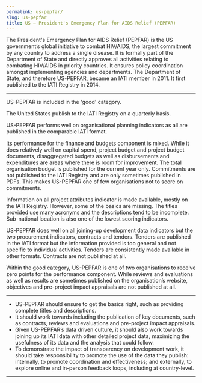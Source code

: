 ```yaml
---
permalink: us-pepfar/
slug: us-pepfar
title: US – President's Emergency Plan for AIDS Relief (PEPFAR)
---
```


The President's Emergency Plan for AIDS Relief (PEPFAR) is the US government’s global initiative to combat HIV/AIDS, the largest commitment by any country to address a single disease. It is formally part of the Department of State and directly approves all activities relating to combating HIV/AIDS in priority countries. It ensures policy coordination amongst implementing agencies and departments. The Department of State, and therefore US-PEPFAR, became an IATI member in 2011. It first published to the IATI Registry in 2014.

---

US-PEPFAR is included in the 'good' category.

The United States publish to the IATI Registry on a quarterly basis.

US-PEPFAR performs well on organisational planning indicators as all are published in the comparable IATI format.

Its performance for the finance and budgets component is mixed. While it does relatively well on capital spend, project budget and project budget documents, disaggregated budgets as well as disbursements and expenditures are areas where there is room for improvement. The total organisation budget is published for the current year only. Commitments are not published to the IATI Registry and are only sometimes published in PDFs. This makes US-PEPFAR one of few organisations not to score on commitments.

Information on all project attributes indicator is made available, mostly on the IATI Registry. However, some of the basics are missing. The titles provided use many acronyms and the descriptions tend to be incomplete. Sub-national location is also one of the lowest scoring indicators.

US-PEPFAR does well on all joining-up development data indicators but the two procurement indicators, contracts and tenders. Tenders are published in the IATI format but the information provided is too general and not specific to individual activities. Tenders are consistently made available in other formats. Contracts are not published at all.

Within the good category, US-PEPFAR is one of two organisations to receive zero points for the performance component. While reviews and evaluations as well as results are sometimes published on the organisation’s website, objectives and pre-project impact appraisals are not published at all.

---

 * US-PEPFAR should ensure to get the basics right, such as providing complete titles and descriptions.
 * It should work towards including the publication of key documents, such as contracts, reviews and evaluations and pre-project impact appraisals.
 * Given US-PEPFAR’s data driven culture, it should also work towards joining up its IATI data with other detailed project data, maximizing the usefulness of its data and the analysis that could follow.
 * To demonstrate the impact of transparency on development work, it should take responsibility to promote the use of the data they publish: internally, to promote coordination and effectiveness; and externally, to explore online and in-person feedback loops, including at country-level.

---
